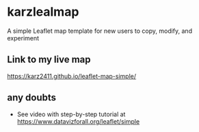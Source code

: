 # karzlealmap
A simple Leaflet map template for new users to copy, modify, and experiment

## Link to my live map 

https://karz2411.github.io/leaflet-map-simple/

## any doubts
- See video with step-by-step tutorial at https://www.datavizforall.org/leaflet/simple


